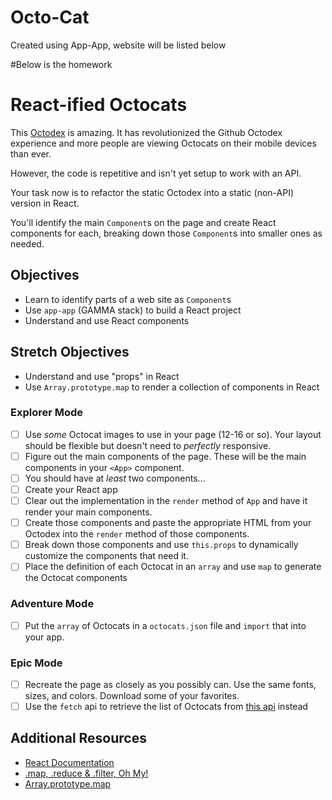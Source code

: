 # Octo-Cat

Created using App-App, website will be listed below

#Below is the homework

# React-ified Octocats

This [Octodex](https://github.com/lizthrilla/octodex) is amazing. It has revolutionized the Github Octodex experience and more people are viewing Octocats on their mobile devices than ever.

However, the code is repetitive and isn't yet setup to work with an API.

Your task now is to refactor the static Octodex into a static (non-API) version in React.

You'll identify the main `Component`s on the page and create React components for each, breaking down those `Component`s into smaller ones as needed.

## Objectives

* Learn to identify parts of a web site as `Component`s
* Use `app-app` (GAMMA stack) to build a React project
* Understand and use React components

## Stretch Objectives

* Understand and use "props" in React
* Use `Array.prototype.map` to render a collection of components in React

### Explorer Mode

* [ ] Use _some_ Octocat images to use in your page (12-16 or so). Your layout should be flexible but doesn't need to _perfectly_ responsive.
* [ ] Figure out the main components of the page. These will be the main components in your `<App>` component.
* [ ] You should have at _least_ two components...
* [ ] Create your React app
* [ ] Clear out the implementation in the `render` method of `App` and have it render your main components.
* [ ] Create those components and paste the appropriate HTML from your Octodex into the `render` method of those components.
* [ ] Break down those components and use `this.props` to dynamically customize the components that need it.
* [ ] Place the definition of each Octocat in an `array` and use `map` to generate the Octocat components

### Adventure Mode

* [ ] Put the `array` of Octocats in a `octocats.json` file and `import` that into your app.

### Epic Mode

* [ ] Recreate the page as closely as you possibly can. Use the same fonts, sizes, and colors. Download some of your favorites.
* [ ] Use the `fetch` api to retrieve the list of Octocats from [this api](https://sdg-octodex.herokuapp.com/) instead

## Additional Resources

* [React Documentation](https://reactjs.org/docs/getting-started.html)
* [.map, .reduce & .filter, Oh My!](https://www.datchley.name/working-with-collections/)
* [Array.prototype.map](https://developer.mozilla.org/en-US/docs/Web/JavaScript/Reference/Global_Objects/Array/map)
